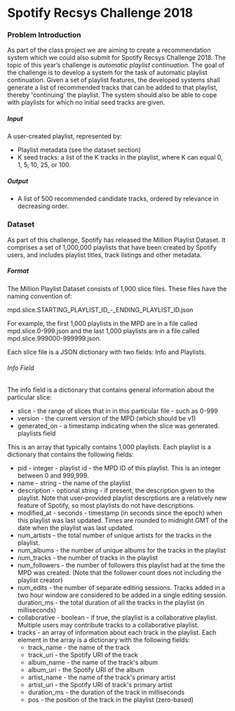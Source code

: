 # Spotify Recsys Challenge 2018

### Problem Introduction

As part of the class project we are aiming to create a recommendation system which we could also submit for Spotify Recsys Challenge 2018. The topic of this year’s challenge is *automatic playlist continuation*. The goal of the challenge is to develop a system for the task of automatic playlist continuation. Given a set of playlist features, the developed systems shall generate a list of recommended tracks that can be added to that playlist, thereby 'continuing' the playlist. The system should also be able to cope with playlists for which no initial seed tracks are given.

##### Input

A user-created playlist, represented by:  
* Playlist metadata (see the dataset section)  
* K seed tracks: a list of the K tracks in the playlist, where K can equal 0, 1, 5, 10, 25, or 100.

##### Output

* A list of 500 recommended candidate tracks, ordered by relevance in decreasing order.

### Dataset

As part of this challenge, Spotify has released the Million Playlist Dataset. It comprises a set of 1,000,000 playlists that have been created by Spotify users, and includes playlist titles, track listings and other metadata.

##### Format

The Million Playlist Dataset consists of 1,000 slice files. These files have the naming convention of:

mpd.slice.STARTING_PLAYLIST\_ID\_-\_ENDING\_PLAYLIST\_ID.json

For example, the first 1,000 playlists in the MPD are in a file called mpd.slice.0-999.json and the last 1,000 playlists are in a file called mpd.slice.999000-999999.json.

Each slice file is a JSON dictionary with two fields: Info and Playlists.

###### Info Field

The info field is a dictionary that contains general information about the particular slice:

* slice - the range of slices that in in this particular file - such as 0-999
* version - the current version of the MPD (which should be v1)
* generated_on - a timestamp indicating when the slice was generated.
playlists field

This is an array that typically contains 1,000 playlists. Each playlist is a dictionary that contains the following fields:

* pid - integer - playlist id - the MPD ID of this playlist. This is an integer between 0 and 999,999.  
* name - string - the name of the playlist
* description - optional string - if present, the description given to the playlist. Note that user-provided playlist descrptions are a relatively new feature of Spotify, so most playlists do not have descriptions.  
* modified_at - seconds - timestamp (in seconds since the epoch) when this playlist was last updated. Times are rounded to midnight GMT of the date when the playlist was last updated.  
* num_artists - the total number of unique artists for the tracks in the playlist.  
* num_albums - the number of unique albums for the tracks in the playlist
* num_tracks - the number of tracks in the playlist
* num_followers - the number of followers this playlist had at the time the MPD was created. (Note that the follower count does not including the playlist creator)
* num_edits - the number of separate editing sessions. Tracks added in a two hour window are considered to be added in a single editing session.
duration_ms - the total duration of all the tracks in the playlist (in milliseconds)
* collaborative - boolean - if true, the playlist is a collaborative playlist. Multiple users may contribute tracks to a collaborative playlist.
* tracks - an array of information about each track in the playlist. Each element in the array is a dictionary with the following fields:
    * track_name - the name of the track
    * track_uri - the Spotify URI of the track
    * album_name - the name of the track's album
    * album_uri - the Spotify URI of the album
    * artist_name - the name of the track's primary artist
    * artist_uri - the Spotify URI of track's primary artist
    * duration_ms - the duration of the track in milliseconds
    * pos - the position of the track in the playlist (zero-based)

